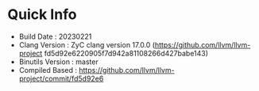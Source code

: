 # Quick Info
* Build Date : 20230221
* Clang Version : ZyC clang version 17.0.0 (https://github.com/llvm/llvm-project fd5d92e6220905f7d942a81108266d427babe143)
* Binutils Version : master
* Compiled Based : https://github.com/llvm/llvm-project/commit/fd5d92e6

